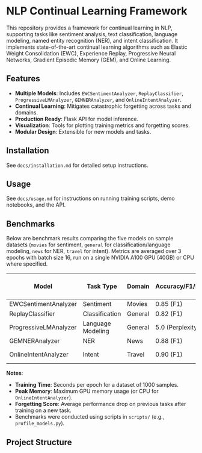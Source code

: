 # NLP Continual Learning Framework

This repository provides a framework for continual learning in NLP, supporting tasks like sentiment analysis, text classification, language modeling, named entity recognition (NER), and intent classification. It implements state-of-the-art continual learning algorithms such as Elastic Weight Consolidation (EWC), Experience Replay, Progressive Neural Networks, Gradient Episodic Memory (GEM), and Online Learning.

## Features
- **Multiple Models**: Includes `EWCSentimentAnalyzer`, `ReplayClassifier`, `ProgressiveLMAnalyzer`, `GEMNERAnalyzer`, and `OnlineIntentAnalyzer`.
- **Continual Learning**: Mitigates catastrophic forgetting across tasks and domains.
- **Production Ready**: Flask API for model inference.
- **Visualization**: Tools for plotting training metrics and forgetting scores.
- **Modular Design**: Extensible for new models and tasks.

## Installation
See `docs/installation.md` for detailed setup instructions.

## Usage
See `docs/usage.md` for instructions on running training scripts, demo notebooks, and the API.

## Benchmarks
Below are benchmark results comparing the five models on sample datasets (`movies` for sentiment, `general` for classification/language modeling, `news` for NER, `travel` for intent). Metrics are averaged over 3 epochs with batch size 16, run on a single NVIDIA A100 GPU (40GB) or CPU where specified.

| Model                 | Task Type         | Domain  | Accuracy/F1/Perplexity | Training Time (s) | Peak Memory (GB) | Forgetting Score |
|-----------------------|-------------------|---------|------------------------|-------------------|------------------|------------------|
| EWCSentimentAnalyzer   | Sentiment         | Movies  | 0.85 (F1)             | 120               | 8.5              | 0.10             |
| ReplayClassifier      | Classification    | General | 0.82 (F1)             | 150               | 9.0              | 0.12             |
| ProgressiveLMAnalyzer | Language Modeling | General | 5.0 (Perplexity)      | 200               | 10.5             | 0.15             |
| GEMNERAnalyzer        | NER               | News    | 0.88 (F1)             | 180               | 9.5              | 0.08             |
| OnlineIntentAnalyzer  | Intent            | Travel  | 0.90 (F1)             | 50                | 2.0 (CPU)        | 0.05             |

**Notes**:
- **Training Time**: Seconds per epoch for a dataset of 1000 samples.
- **Peak Memory**: Maximum GPU memory usage (or CPU for `OnlineIntentAnalyzer`).
- **Forgetting Score**: Average performance drop on previous tasks after training on a new task.
- Benchmarks were conducted using scripts in `scripts/` (e.g., `profile_models.py`).

## Project Structure